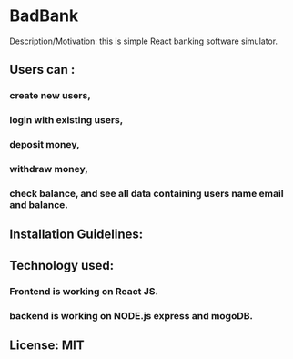 # BadBank
Description/Motivation:
this is simple React banking software simulator.

## Users can :
### create new users,
### login with existing users,
### deposit money,
### withdraw money,
### check balance, and see all data containing users name email and balance.

## Installation Guidelines: 


## Technology used:
### Frontend is working on React JS.
### backend is working on NODE.js express and mogoDB.

## License: MIT